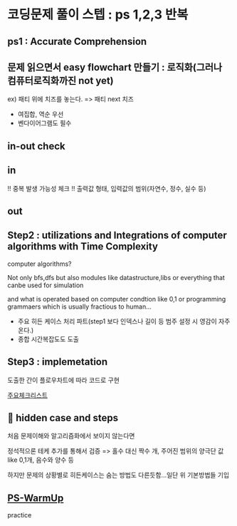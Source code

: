 # 코딩문제 풀이 스텝 : ps 1,2,3 반복

## ps1 : Accurate Comprehension
## 문제 읽으면서 easy flowchart 만들기 : 로직화(그러나 컴퓨터로직화까진 not yet) 
ex) 패티 위에 치즈를 놓는다. => 패티 next 치즈

- 여집합, 역순 우선
- 벤다이어그램도 필수

## in-out check
## in
!! 중복 발생 가능성 체크 !!
출력값 형태, 입력값의 범위(자연수, 정수, 실수 등)
## out

## Step2 : utilizations and Integrations of computer algorithms with Time Complexity
computer algorithms?

Not only bfs,dfs but also modules like datastructure,libs or everything that canbe used for simulation

and what is operated based on computer condtion like 0,1 or programming grammaers which is usually fractious to human...

* 주요 히든 케이스 처리 파트(step1 보다 인덱스나 길이 등 범주 설정 시 영감이 자주온다.)
* 종합 시간복잡도도 도출

## Step3 : implemetation
 도출한 간이 플로우차트에 따라 코드로 구현
 
 [주요체크리스트](https://github.com/devsacti/Algorithms_Query/blob/main/PSrecords_python/PS-concept/3.ImplementationErrorList.txt)

## 🥇 hidden case and steps
처음 문제이해와 알고리즘화에서 보이지 않는다면

정석적으론 테케 추가를 통해서 검증 => 홀수 대신 짝수 개, 주어진 범위의 양극단 값 like 0,1개, 음수와 양수 등

하지만 문제의 상황별로 히든케이스는 숨는 방법도 다른듯함...일단 위 기본방법들 기입


## [PS-WarmUp](https://github.com/devsacti/Algorithms_Query/tree/main/PSrecords_python/PS-WarmUp)
 practice
